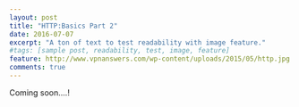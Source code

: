 ```yaml
---
layout: post
title: "HTTP:Basics Part 2"
date: 2016-07-07
excerpt: "A ton of text to test readability with image feature."
#tags: [sample post, readability, test, image, feature]
feature: http://www.vpnanswers.com/wp-content/uploads/2015/05/http.jpg
comments: true
---
```

Coming soon....!
